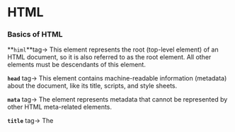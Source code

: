 # HTML

### Basics of HTML

**`himl`**tag→ This element represents the root (top-level element) of an HTML document, so it is also referred to as the root element. All other elements must be descendants of this element.

**`head`** tag→ This element contains machine-readable information (metadata) about the document, like its title, scripts, and style sheets.

**`mata`** tag→ The <meta> element represents metadata that cannot be represented by other HTML meta-related elements.

**`title`** tag→ The <title> element defines the document's title that is shown in a browser's title bar or a page's tab.

**`body`** tag→ The <body> element represents the content of an HTML document. There can be only one <body> element in a document.

```html
<!DOCTYPE html>  <!-- Defines HTML version(HTML5) -->
<html lang="en">  <!-- Parent of all HTML tags / Root element | lang -> used for defining language of HTML file -->
<head>  <!-- Parent element of all meta deta tags  -->
    <meta charset="UTF-8">
    <meta name="viewport" content="width=device-width, initial-scale=1.0">
    <title>Document</title>  <!-- Defines title of the website -->
</head>
<body>  <!-- Parent of all content tags -->
    <h1>Hello World!</h1>  <!-- Heading tag -->
</body>
</html>
```

### HTML Tags

Heading tags → The **`h1`** to **`h6`** [HTML](https://developer.mozilla.org/en-US/docs/Web/HTML) elements represent six levels of section headings. `h1` is the highest section level and `h6` is the lowest. By default, all heading elements create a [block-level](https://developer.mozilla.org/en-US/docs/Glossary/Block-level_content) box in the layout, starting on a new line and taking up the full width available in their containing block.
